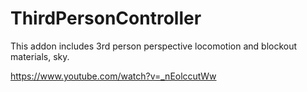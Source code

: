# ThirdPersonController
 This addon includes 3rd person perspective locomotion and blockout materials, sky.

https://www.youtube.com/watch?v=_nEolccutWw
